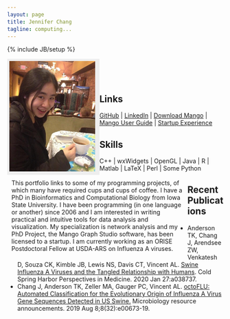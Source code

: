 ```yaml
---
layout: page
title: Jennifer Chang
tagline: computing...
---
```

{% include JB/setup %}

<style>
#nav {
    line-height:30px;
    background-color:#eeeeee;
    height:260px;
    width:205px;
    float:left;
    padding:5px; 
}
#section {
    width:400px;
    float:left;
    padding:10px; 
}
</style>

<div id="nav">
<img src="imgs/a.jpg" alt="alt text" style="width:200px;"/>
</div>

<div id="section">
This portfolio links to some of my programming projects, of which many have required cups and cups of coffee. I have a PhD in Bioinformatics and Computational Biology from Iowa State University. I have been programming (in one language or another) since 2006 and I am interested in writing practical and intuitive tools for data analysis and visualization. My specialization is network analysis and my PhD Project, the Mango Graph Studio software, has been licensed to a startup. I am currently working as an ORISE Postdoctoral Fellow at USDA-ARS on Influenza A viruses.
</div>


<!-- I hope to graduate <strike style='color:red'>Summer 2015</strike> <strike style='color:red'>Winter 2015</strike> someday...-->

<p>
<br/>
<br/>
<br/>
</p>

## Links

[GitHub](https://github.com/j23414) &#124; [LinkedIn](https://www.linkedin.com/in/jenchang212) &#124; [Download Mango](http://www.complex.iastate.edu/download/Mango/index.html) &#124; [Mango User Guide](https://www.gitbook.com/book/j23414/mango-user-guide/details) &#124; [Startup Experience](https://www.complexcomputation.com/en)

    
## Skills

 C++ &#124; wxWidgets &#124; OpenGL &#124; Java &#124; R &#124; Matlab &#124; LaTeX &#124; Perl &#124; Some Python 

<!--
## Recent Posts

<ul class="posts">
  {% for post in site.posts %}
    <li><span>{{ post.date | date_to_string }}</span> &raquo; <a href="{{ BASE_PATH }}{{ post.url }}">{{ post.title }}</a></li>
  {% endfor %}
</ul>
-->

## Recent Publications

* Anderson TK, Chang J, Arendsee ZW, Venkatesh D, Souza CK, Kimble JB, Lewis NS, Davis CT, Vincent AL. [Swine Influenza A Viruses and the Tangled Relationship with Humans](http://perspectivesinmedicine.cshlp.org/content/early/2020/01/27/cshperspect.a038737.full.pdf+html). Cold Spring Harbor Perspectives in Medicine. 2020 Jan 27:a038737.
* Chang J, Anderson TK, Zeller MA, Gauger PC, Vincent AL. [octoFLU: Automated Classification for the Evolutionary Origin of Influenza A Virus Gene Sequences Detected in US Swine.](https://mra.asm.org/content/8/32/e00673-19.abstract) Microbiology resource announcements. 2019 Aug 8;8(32):e00673-19.